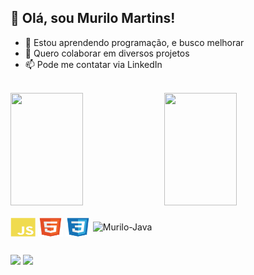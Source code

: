 ## 👋 Olá, sou Murilo Martins!
- 🌱 Estou aprendendo programação, e busco melhorar
- 💞️ Quero colaborar em diversos projetos
- 📫 Pode me contatar via LinkedIn<br>
<div style="display: inline_block"><br>
  <img height="180cm" width="48%" src="https://github-readme-stats.vercel.app/api?username=MuriloM14&rank_icon=github&theme=dark&show_icons=true"/>
  <img height="180cm" width="48%" src="https://github-readme-stats.vercel.app/api/top-langs/?username=MuriloM14&theme=dark"/>
</div>
<div style="display: inline_block"><br>
  <img align="center" alt="Murilo-Js" height="30" width="40" src="https://raw.githubusercontent.com/devicons/devicon/master/icons/javascript/javascript-plain.svg">
  <img align="center" alt="Murilo-HTML" height="30" width="40" src="https://raw.githubusercontent.com/devicons/devicon/master/icons/html5/html5-original.svg">
  <img align="center" alt="Murilo-CSS" height="30" width="40" src="https://raw.githubusercontent.com/devicons/devicon/master/icons/css3/css3-original.svg">
  <img align="center" alt="Murilo-Java" height="30" width="40" src="https://cdn.jsdelivr.net/gh/devicons/devicon@latest/icons/java/java-plain.svg">
</div>

##
<a href="mailto:murilomartins1403@gmail.com"><img src="https://img.shields.io/badge/Gmail-D14836?style=for-the-badge&logo=gmail&logoColor=white"></a>
<a href="https://www.linkedin.com/in/murilo-moreira-martins-03b74126b/"><img src="https://img.shields.io/badge/LinkedIn-0077B5?style=for-the-badge&logo=linkedin&logoColor=white"></a>
<!---
MuriloM14/MuriloM14 is a ✨ special ✨ repository because its `README.md` (this file) appears on your GitHub profile.
You can click the Preview link to take a look at your changes.
--->
